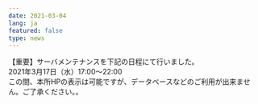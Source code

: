 ```yaml
---
date: 2021-03-04
lang: ja
featured: false
type: news
---
```

【重要】サーバメンテナンスを下記の日程にて行いました。<br/>
2021年3月17日（水）17:00～22:00<br/>
この間、本所HPの表示は可能ですが、データベースなどのご利用が出来ません。ご了承ください。。
